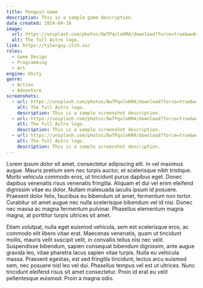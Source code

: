 ```yaml
---
title: Penguin Game
description: This is a sample game description.
date_created: 2024-04-16
image:
  url: https://unsplash.com/photos/8wTPqxlnKM4/download?force=true&w=640
  alt: The full Astro logo.
link: https://tylerguy.itch.io/
roles:
  - Game Design
  - Programming
  - Art
engine: Unity
genre:
  - Action
  - Adventure
screenshots:
  - url: https://unsplash.com/photos/8wTPqxlnKM4/download?force=true&w=640
    alt: The full Astro logo.
    description: This is a sample screenshot description.
  - url: https://unsplash.com/photos/8wTPqxlnKM4/download?force=true&w=640
    alt: The full Astro logo.
    description: This is a sample screenshot description.
  - url: https://unsplash.com/photos/8wTPqxlnKM4/download?force=true&w=640
    alt: The full Astro logo.
    description: This is a sample screenshot description.
---
```

Lorem ipsum dolor sit amet, consectetur adipiscing elit. In vel maximus augue. Mauris pretium sem nec turpis auctor, et scelerisque nibh tristique. Morbi vehicula commodo eros, ut tincidunt purus dapibus eget. Donec dapibus venenatis risus venenatis fringilla. Aliquam et dui vel enim eleifend dignissim vitae eu dolor. Nullam malesuada iaculis ipsum id posuere. Praesent dolor felis, faucibus eu bibendum sit amet, fermentum non tortor. Curabitur sit amet augue nec nulla scelerisque bibendum vel id nisi. Donec nec massa ac magna fermentum pulvinar. Phasellus elementum magna magna, at porttitor turpis ultrices sit amet.

Etiam volutpat, nulla eget euismod vehicula, sem est scelerisque eros, ac commodo elit libero vitae erat. Maecenas venenatis, quam ut tincidunt mollis, mauris velit suscipit velit, in convallis tellus nisi nec velit. Suspendisse bibendum, sapien consequat bibendum dignissim, ante augue gravida leo, vitae pharetra lacus sapien vitae turpis. Nulla eu vehicula massa. Praesent egestas, est sed fringilla tincidunt, lectus arcu euismod sem, nec posuere nisl leo vel dui. Phasellus tempus vel est ut ultrices. Nunc tincidunt eleifend risus sit amet consectetur. Proin id erat eu velit pellentesque euismod. Proin a magna odio.
